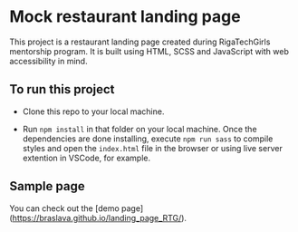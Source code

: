 # Mock restaurant landing page 

This project is a restaurant landing page created during RigaTechGirls mentorship program. It is built using HTML, SCSS and JavaScript with web accessibility in mind.

## To run this project 

- Clone this repo to your local machine.

- Run `npm install` in that folder on your local machine. Once the dependencies are done installing, execute `npm run sass` to compile styles and open the `index.html` file in the browser or using live server extention in VSCode, for example.

## Sample page 

You can check out the [demo page] (https://braslava.github.io/landing_page_RTG/).
